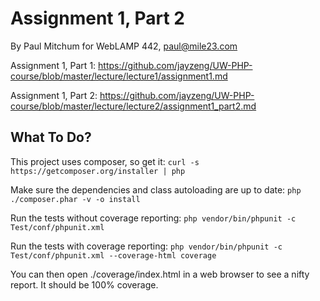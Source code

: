 Assignment 1, Part 2
====================

By Paul Mitchum for WebLAMP 442, paul@mile23.com

Assignment 1, Part 1: https://github.com/jayzeng/UW-PHP-course/blob/master/lecture/lecture1/assignment1.md

Assignment 1, Part 2: https://github.com/jayzeng/UW-PHP-course/blob/master/lecture/lecture2/assignment1_part2.md

What To Do?
-----------

This project uses composer, so get it: `curl -s https://getcomposer.org/installer | php`

Make sure the dependencies and class autoloading are up to date: `php ./composer.phar -v -o install`

Run the tests without coverage reporting: `php vendor/bin/phpunit -c Test/conf/phpunit.xml`

Run the tests with coverage reporting: `php vendor/bin/phpunit -c Test/conf/phpunit.xml --coverage-html coverage`

You can then open ./coverage/index.html in a web browser to see a nifty report. It should be 100% coverage.

